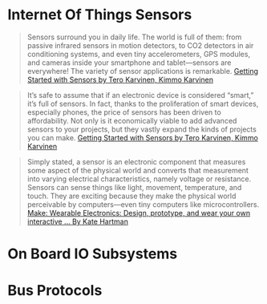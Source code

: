 # Internet Of Things Sensors

> Sensors surround you in daily life. The world is full of them: from passive infrared sensors in motion detectors, to CO2 detectors in air conditioning systems, and even tiny accelerometers, GPS modules, and cameras inside your smartphone and tablet—sensors are everywhere! The variety of sensor applications is remarkable. [Getting Started with Sensors by Tero Karvinen, Kimmo Karvinen](https://www.safaribooksonline.com/library/view/getting-started-with/9781449367077/)

> It’s safe to assume that if an electronic device is considered “smart,” it’s full of sensors. In fact, thanks to the proliferation of smart devices, especially phones, the price of sensors has been driven to affordability. Not only is it economically viable to add advanced sensors to your projects, but they vastly expand the kinds of projects you can make. [Getting Started with Sensors by Tero Karvinen, Kimmo Karvinen](https://www.safaribooksonline.com/library/view/getting-started-with/9781449367077/)

> Simply stated, a sensor is an electronic component that measures some aspect of the physical world and converts that measurement into varying electrical characteristics, namely voltage or resistance. Sensors can sense things like light, movement, temperature, and touch. They are exciting because they make the physical world perceivable by computers—even tiny computers like microcontrollers. [Make: Wearable Electronics: Design, prototype, and wear your own interactive ...
By Kate Hartman](https://books.google.com.mx/books?id=Yt5DBAAAQBAJ)

# On Board IO Subsystems


# Bus Protocols
